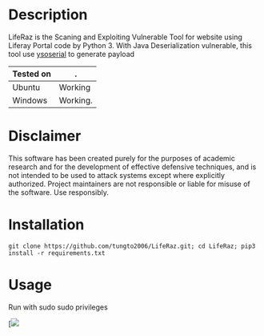 # Description

LifeRaz is the Scaning and Exploiting Vulnerable Tool for website using Liferay Portal code by Python 3. With Java Deserialization vulnerable, this tool use [ysoserial](https://github.com/frohoff/ysoserial) to generate payload

|Tested on|.
|---|---
|Ubuntu|Working
|Windows|Working.

# Disclaimer
This software has been created purely for the purposes of academic research and for the development of effective defensive techniques, and is not intended to be used to attack systems except where explicitly authorized. Project maintainers are not responsible or liable for misuse of the software. Use responsibly.

# Installation


```
git clone https://github.com/tungto2006/LifeRaz.git; cd LifeRaz; pip3 install -r requirements.txt
```

# Usage

Run with sudo sudo privileges

[![](https://media.giphy.com/media/UrsOqBQ0nQJQDzECBZ/giphy.gif)
